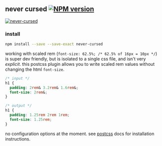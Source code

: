 ## never cursed [![NPM version](https://badge.fury.io/js/never-cursed.svg)](http://badge.fury.io/js/never-cursed)

[![never-cursed](/internals/img/tennis-scene.jpg)](https://www.youtube.com/watch?v=bT_XjcdgT6g)

### install

```sh
npm install --save --save-exact never-cursed
```

working with scaled rem (`font-size: 62.5%; /* 62.5% of 16px = 10px */`) is super dev friendly, but is isolated to a single css file, and isn't very _explicit_. this postcss plugin allows you to write scaled rem values without changing the html `font-size`.

```css
/* input */
h1 {
  padding: 2rem& 3.2rem& 1.6rem&;
  font-size: 2rem&;
}

/* output */
h1 {
  padding: 1.25rem 2rem 1rem;
  font-size: 1.25rem;
}
```

no configuration options at the moment. see [postcss](https://github.com/postcss/postcss) docs for installation instructions.
